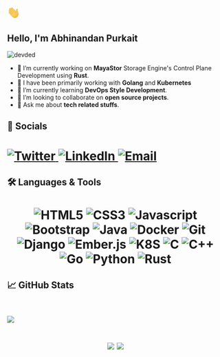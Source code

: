 <img src="https://raw.githubusercontent.com/ABSphreak/ABSphreak/master/gifs/Hi.gif" width="30px"> <h2>Hello, I'm Abhinandan Purkait</h2> 

<p align="left"> <img src="https://komarev.com/ghpvc/?username=Abhinandan-Purkait" alt="devded" /></p>

- 🔭 I’m currently working on **MayaStor** Storage Engine's Control Plane Development using **Rust**.
- 🔭 I have been primarily working with **Golang** and **Kubernetes**
- 🌱 I’m currently learning **DevOps Style Development**.
- 👯 I’m looking to collaborate on **open source projects**.
- 💬 Ask me about **tech related stuffs**.

## 🤝‍ Socials
<h1>
<a href="https://twitter.com/Abhinandan1511" target="_blank"><img alt="Twitter" title="Twitter" src="https://img.shields.io/badge/-Twitter-1DA1F2?style=for-the-badge&logo=twitter&logoColor=white"/>
</a> <a href="https://www.linkedin.com/in/Abhinandan-Purkait" target="_blank"><img alt="LinkedIn" title="LinkedIn" src="https://img.shields.io/badge/LinkedIn-%230077B5.svg?&style=for-the-badge&logo=linkedin&logoColor=white"/>
</a> <a href="mailto:abhinandan.purkait@datacore.com" target="_blank"><img alt="Email" title="abhinandan.purkait@datacore.com" src="https://img.shields.io/badge/Gmail-D14836?style=for-the-badge&logo=gmail&logoColor=white" />
</a>

<br />
 
## 🛠 Languages & Tools 
<h1 align = "center">
 
![HTML5](https://img.shields.io/badge/HTML5-E34F26?style=for-the-badge&logo=html5&logoColor=white)
![CSS3](https://img.shields.io/badge/CSS3-1572B6?style=for-the-badge&logo=css3&logoColor=white)
![Javascript](https://img.shields.io/badge/JavaScript-323330?style=for-the-badge&logo=javascript&logoColor=F7DF1E)
![Bootstrap](https://img.shields.io/badge/-bootstrap-5448C8?style=for-the-badge&logo=bootstrap&logoColor=white)
![Java](https://img.shields.io/badge/-java-red?style=for-the-badge&logo=java&logoColor=black)
![Docker](https://img.shields.io/badge/-docker-0db7ed?style=for-the-badge&logo=docker&logoColor=white)
![Git](https://img.shields.io/badge/-git-F1502F?style=for-the-badge&logo=git&logoColor=white)
![Django](https://img.shields.io/badge/Django-092E20?style=for-the-badge&logo=django&logoColor=green)
![Ember.js](https://img.shields.io/badge/ember.js-E04E39?style=for-the-badge&logo=emberdotjs&logoColor=white)
![K8S](https://img.shields.io/badge/kubernetes-326ce5.svg?&style=for-the-badge&logo=kubernetes&logoColor=white)
![C](https://img.shields.io/badge/C-00599C?style=for-the-badge&logo=c&logoColor=white\https://img.shields.io/badge/C%2B%2B-00599C?style=for-the-badge&logo=c%2B%2B&logoColor=white)
![C++](https://img.shields.io/badge/C%2B%2B-00599C?style=for-the-badge&logo=c%2B%2B&logoColor=white)
![Go]( https://img.shields.io/badge/Go-00ADD8?style=for-the-badge&logo=go&logoColor=white)
![Python]( https://img.shields.io/badge/Python-FFD43B?style=for-the-badge&logo=python&logoColor=blue)
![Rust]( https://img.shields.io/badge/Rust-black?style=for-the-badge&logo=rust&logoColor=#E57324)
 
## 📈 GitHub Stats
<h1>
 
![](https://activity-graph.herokuapp.com/graph?username=Abhinandan-Purkait&theme=dracula&hide_border=true)
<p align="center">
<img height="180em" src="https://github-readme-stats.vercel.app/api?username=Abhinandan-Purkait&amp;show_icons=true&amp;theme=dracula&amp;include_all_commits=true&amp;count_private=true" style="max-width:100%;">
<img height="180em" style="max-width:100%;" src="https://github-readme-streak-stats.herokuapp.com?user=Abhinandan-Purkait&theme=dracula">
 </p>
